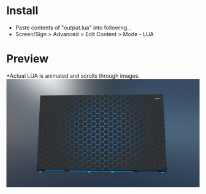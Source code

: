 # Install
- Paste contents of "output.lua" into following...
- Screen/Sign > Advanced > Edit Content > Mode - LUA
# Preview
*Actual LUA is animated and scrolls through images.
![Image of Screen](DU-Photo-Album.png?raw=true)
